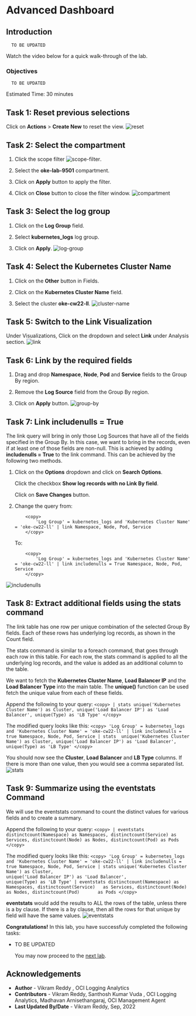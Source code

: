 # Advanced Dashboard

## Introduction

```
  TO BE UPDATED
```

Watch the video below for a quick walk-through of the lab.

### Objectives

```
  TO BE UPDATED
```


Estimated Time: 30 minutes

## Task 1: Reset previous selections

Click on **Actions** > **Create New** to reset the view.
![reset](./images/reset.png " ")

## Task 2: Select the compartment

1. Click the scope filter ![scope-filter](images/scope-filter.png).

2. Select the **oke-lab-9501** compartment.

3. Click on **Apply** button to apply the filter. 

4. Click on **Close** button to close the filter window.
![compartment](./images/compartment.png " ")

## Task 3: Select the log group

1. Click on the **Log Group** field.

2. Select **kubernetes_logs** log group.

3. Click on **Apply**.
![log-group](./images/log-group.png " ")

## Task 4: Select the Kubernetes Cluster Name

1. Click on the **Other** button in Fields.

2. Click on the **Kubernetes Cluster Name** field.

3. Select the cluster **oke-cw22-ll**.
![cluster-name](./images/cluster-name.png " ")

## Task 5: Switch to the Link Visualization

Under Visualizations, Click on the dropdown and select **Link** under Analysis section.
![link](./images/link.png " ")

## Task 6: Link by the required fields

1. Drag and drop **Namespace**, **Node**, **Pod** and **Service** fields to the Group By region.

2. Remove the **Log Source** field from the Group By region.

3. Click on **Apply** button.
![group-by](./images/group-by.png " ")

## Task 7: Link includenulls = True

The link query will bring in only those Log Sources that have all of the fields specified in the Group By. In this case, we want to bring in the records, even if at least one of those fields are non-null. This is achieved by adding **includenulls = True** to the link command. This can be achieved by the following two methods.

1. Click on the **Options** dropdown and click on **Search Options**.

    Click the checkbox **Show log records with no Link By field**.

    Click on **Save Changes** button.

2. Change the query from:
    ```
        <copy>
            'Log Group' = kubernetes_logs and 'Kubernetes Cluster Name' = 'oke-cw22-ll' | link Namespace, Node, Pod, Service
        </copy>   
    ```
    To:
    ```
        <copy>
            'Log Group' = kubernetes_logs and 'Kubernetes Cluster Name' = 'oke-cw22-ll' | link includenulls = True Namespace, Node, Pod, Service
        </copy>   
    ```
![includenulls](./images/includenulls.png " ")

## Task 8: Extract additional fields using the stats command

The link table has one row per unique combination of the selected Group By fields. Each of these rows has underlying log records, as shown in the Count field.

The stats command is similar to a foreach command, that goes through each row in this table. For each row, the stats command is applied to all the underlying log records, and the value is added as an additional column to the table.

We want to fetch the **Kubernetes Cluster Name**, **Load Balancer IP** and the **Load Balancer Type** into the main table. The **unique()** function can be used fetch the unique value from each of these fields.

Append the following to your query:
    ```
         <copy>
            | stats unique('Kubernetes Cluster Name') as Cluster, unique('Load Balancer IP') as 'Load Balancer', unique(Type) as 'LB Type'
         </copy>   
    ```

The modified query looks like this:
    ```
         <copy>
            'Log Group' = kubernetes_logs and 'Kubernetes Cluster Name' = 'oke-cw22-ll'
| link includenulls = true Namespace, Node, Pod, Service
| stats 
  unique('Kubernetes Cluster Name') as Cluster,
  unique('Load Balancer IP') as 'Load Balancer',  
  unique(Type) as 'LB Type'
         </copy>   
    ```

You should now see the **Cluster**, **Load Balancer** and **LB Type** columns. If there is more than one value, then you would see a comma separated list.
![stats](./images/stats.png " ")

## Task 9: Summarize using the eventstats Command

We will use the eventstats command to count the distinct values for various fields and to create a summary.

Append the following to your query:
    ```
         <copy>
            | eventstats distinctcount(Namespace) as Namespaces, distinctcount(Service) as Services, distinctcount(Node) as Nodes, distinctcount(Pod) as Pods
         </copy>   
    ```

The modified query looks like this:
    ```
         <copy>
            'Log Group' = kubernetes_logs and 'Kubernetes Cluster Name' = 'oke-cw22-ll'
| link includenulls = true
   Namespace, Node, Pod, Service
| stats
    unique('Kubernetes Cluster Name')
        as Cluster,                                               
    unique('Load Balancer IP')
        as 'Load Balancer',                                     
    unique(Type) as 'LB Type'
| eventstats
   distinctcount(Namespace) as Namespaces,
   distinctcount(Service)   as Services,
   distinctcount(Node)      as Nodes,
   distinctcount(Pod)       as Pods
         </copy>   
    ```

**eventstats** would add the results to ALL the rows of the table, unless there is a by clause. If there is a by clause, then all the rows for that unique by field will have the same values.
![eventstats](./images/eventstats.png " ")

**Congratulations!** In this lab, you have successfuly completed the following tasks:
- TO BE UPDATED

  You may now proceed to the [next lab](#next).

## Acknowledgements
* **Author** - Vikram Reddy , OCI Logging Analytics
* **Contributors** -  Vikram Reddy, Santhosh Kumar Vuda , OCI Logging Analytics, Madhavan Arnisethangaraj, OCI Management Agent
* **Last Updated By/Date** - Vikram Reddy, Sep, 2022
